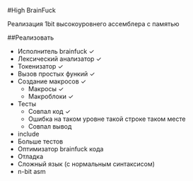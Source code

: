 #High BrainFuck

Реализация 1bit высокоуровнего ассемблера с памятью

##Реализовать
* Исполнитель brainfuck ✓
* Лексический анализатор ✓
* Токенизатор ✓
* Вызов простых функий ✓
* Создание макросов ✓
    * Макросы ✓
    * Макроблоки ✓
* Тесты 
    * Совпал код ✓
    * Ошибка на таком уровне такой строке таком месте
    * Совпал вывод
* include
* Больше тестов
* Оптимизатор brainfuck кода
* Отладка
* Сложный язык (с нормальным синтаксисом)
* n-bit asm

